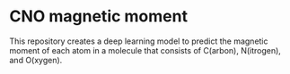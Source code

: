 # CNO magnetic moment

This repository creates a deep learning model to predict the magnetic moment of each atom in a molecule that consists of C(arbon), N(itrogen), and O(xygen).